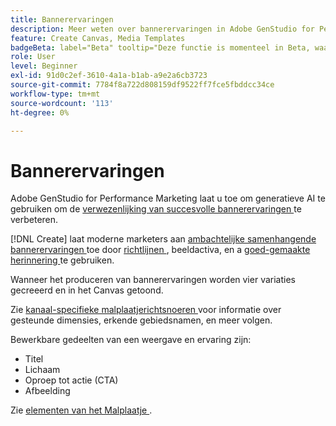 ```yaml
---
title: Bannerervaringen
description: Meer weten over bannerervaringen in Adobe GenStudio for Performance Marketing?
feature: Create Canvas, Media Templates
badgeBeta: label="Beta" tooltip="Deze functie is momenteel in Beta, waardoor bepaalde functionaliteit mogelijk beperkt is of kan worden gewijzigd."
role: User
level: Beginner
exl-id: 91d0c2ef-3610-4a1a-b1ab-a9e2a6cb3723
source-git-commit: 7784f8a722d808159df9522ff7fce5fbddcc34ce
workflow-type: tm+mt
source-wordcount: '113'
ht-degree: 0%

---
```


# Bannerervaringen

Adobe GenStudio for Performance Marketing laat u toe om generatieve AI te gebruiken om de [ verwezenlijking van succesvolle bannerervaringen ](/help/user-guide/create/create-banner-experience.md) te verbeteren.

[!DNL Create] laat moderne marketers aan [ ambachtelijke samenhangende bannerervaringen ](/help/user-guide/create/create-banner-experience.md) toe door [ richtlijnen ](/help/user-guide/guidelines/overview.md), beeldactiva, en a [ goed-gemaakte herinnering ](/help/user-guide/effective-prompts.md) te gebruiken.

Wanneer het produceren van bannerervaringen worden vier variaties gecreeerd en in het Canvas getoond.

Zie [ kanaal-specifieke malplaatjerichtsnoeren ](/help/user-guide/content/best-practices-for-templates.md#follow-channel-specific-template-guidelines) voor informatie over gesteunde dimensies, erkende gebiedsnamen, en meer volgen.

Bewerkbare gedeelten van een weergave en ervaring zijn:

* Titel
* Lichaam
* Oproep tot actie (CTA)
* Afbeelding

Zie [ elementen van het Malplaatje ](/help/user-guide/content/use-templates.md#template-elements).

<!-- ## Character counts

After you generate a set of display ad variants, you can see the character count displayed for each section. Hover over or click into a generated section, such as the subject line or the body, and see the section name and character count for that section.

![Character count](/help/assets/character-count.png){width="500" zoomable="yes"} -->
